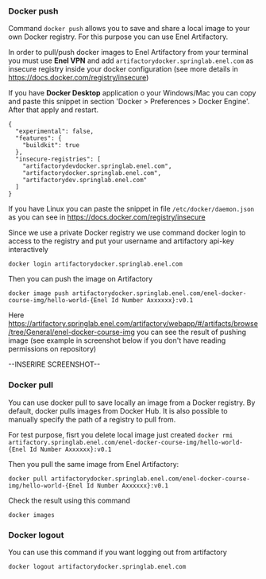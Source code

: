 ### Docker push
Command `docker push` allows you to save and share a local image to your own Docker registry.
For this purpose you can use Enel Artifactory.

In order to pull/push docker images to Enel Artifactory from your terminal you must use
**Enel VPN** and add `artifactorydocker.springlab.enel.com` as insecure registry inside your docker
configuration (see more details in https://docs.docker.com/registry/insecure)

If you have **Docker Desktop** application o your Windows/Mac you can copy and paste this snippet
in section 'Docker > Preferences > Docker Engine'.
After that apply and restart.

```
{
  "experimental": false,
  "features": {
    "buildkit": true
  },
  "insecure-registries": [
    "artifactorydevdocker.springlab.enel.com",
    "artifactorydocker.springlab.enel.com",
    "artifactorydev.springlab.enel.com"
  ]
}
```

If you have Linux you can paste the snippet in file `/etc/docker/daemon.json` as you can see
in https://docs.docker.com/registry/insecure

Since we use a private Docker registry we use command docker login to access to the registry
and put your username and artifactory api-key interactively

`docker login artifactorydocker.springlab.enel.com`

Then you can push the image on Artifactory

`docker image push artifactorydocker.springlab.enel.com/enel-docker-course-img/hello-world-{Enel Id Number Axxxxxx}:v0.1`

Here https://artifactory.springlab.enel.com/artifactory/webapp/#/artifacts/browse/tree/General/enel-docker-course-img
you can see the result of pushing image (see example in screenshot below if you don't have reading permissions
on repository)

--INSERIRE SCREENSHOT--

### Docker pull
You can use docker pull to save locally an image from a Docker registry.
By default, docker pulls images from Docker Hub. 
It is also possible to manually specify the path of a registry to pull from. 

For test purpose, fisrt you delete local image just created
`docker rmi artifactory.springlab.enel.com/enel-docker-course-img/hello-world-{Enel Id Number Axxxxxx}:v0.1`

Then you pull the same image from Enel Artifactory:

`docker pull artifactorydocker.springlab.enel.com/enel-docker-course-img/hello-world-{Enel Id Number Axxxxxx}:v0.1`

Check the result using this command

`docker images`

### Docker logout

You can use this command if you want logging out from artifactory

`docker logout artifactorydocker.springlab.enel.com`







